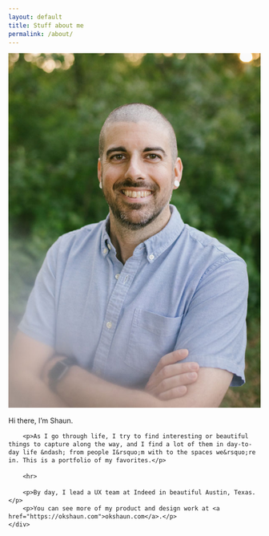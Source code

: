 ```yaml
---
layout: default
title: Stuff about me
permalink: /about/
---
```


<div class="container about-page">
	<div class="column pic">
		<img src="/assets/img/shaun-fox-photo-2022.jpg" alt="Shaun Fox" class="bio-pic">
	</div>
	<div class="column my-bio">
		<p>Hi there, I&rsquo;m Shaun.</p>

		<p>As I go through life, I try to find interesting or beautiful things to capture along the way, and I find a lot of them in day-to-day life &ndash; from people I&rsquo;m with to the spaces we&rsquo;re in. This is a portfolio of my favorites.</p>

		<hr>

		<p>By day, I lead a UX team at Indeed in beautiful Austin, Texas.</p>
		<p>You can see more of my product and design work at <a href="https://okshaun.com">okshaun.com</a>.</p>
	</div>
</div>